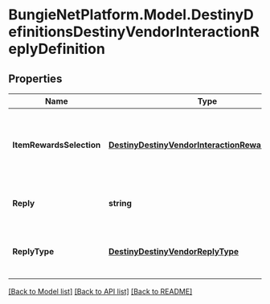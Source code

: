 # BungieNetPlatform.Model.DestinyDefinitionsDestinyVendorInteractionReplyDefinition
## Properties

Name | Type | Description | Notes
------------ | ------------- | ------------- | -------------
**ItemRewardsSelection** | [**DestinyDestinyVendorInteractionRewardSelection**](DestinyDestinyVendorInteractionRewardSelection.md) | The rewards granted upon responding to the vendor. | [optional] 
**Reply** | **string** | The localized text for the reply. | [optional] 
**ReplyType** | [**DestinyDestinyVendorReplyType**](DestinyDestinyVendorReplyType.md) | An enum indicating the type of reply being made. | [optional] 

[[Back to Model list]](../README.md#documentation-for-models) [[Back to API list]](../README.md#documentation-for-api-endpoints) [[Back to README]](../README.md)

